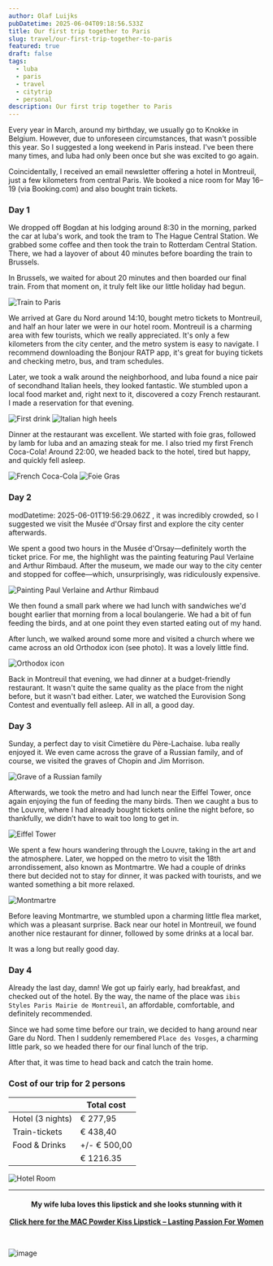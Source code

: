 ```yaml
---
author: Olaf Luijks
pubDatetime: 2025-06-04T09:18:56.533Z
title: Our first trip together to Paris
slug: travel/our-first-trip-together-to-paris
featured: true
draft: false
tags:
  - luba
  - paris
  - travel
  - citytrip
  - personal
description: Our first trip together to Paris
---
```


Every year in March, around my birthday, we usually go to Knokke in Belgium. However, due to unforeseen circumstances, that wasn't possible this year. So I suggested a long weekend in Paris instead. I've been there many times, and luba had only been once but she was excited to go again.

Coincidentally, I received an email newsletter offering a hotel in Montreuil, just a few kilometers from central Paris. We booked a nice room for May 16–19 (via Booking.com) and also bought train tickets.

### Day 1

We dropped off Bogdan at his lodging around 8:30 in the morning, parked the car at luba's work, and took the tram to The Hague Central Station. We grabbed some coffee and then took the train to Rotterdam Central Station. There, we had a layover of about 40 minutes before boarding the train to Brussels.

In Brussels, we waited for about 20 minutes and then boarded our final train. From that moment on, it truly felt like our little holiday had begun.

![Train to Paris](@/assets/images/paris-2025/train-to-paris.jpg)

We arrived at Gare du Nord around 14:10, bought metro tickets to Montreuil, and half an hour later we were in our hotel room. Montreuil is a charming area with few tourists, which we really appreciated. It's only a few kilometers from the city center, and the metro system is easy to navigate. I recommend downloading the Bonjour RATP app, it's great for buying tickets and checking metro, bus, and tram schedules.

Later, we took a walk around the neighborhood, and luba found a nice pair of secondhand Italian heels, they looked fantastic. We stumbled upon a local food market and, right next to it, discovered a cozy French restaurant. I made a reservation for that evening.

![First drink](@/assets/images/paris-2025/first-drink.jpg)
![Italian high heels](@/assets/images/paris-2025/high-heels.jpeg)

Dinner at the restaurant was excellent. We started with foie gras, followed by lamb for luba and an amazing steak for me. I also tried my first French Coca-Cola! Around 22:00, we headed back to the hotel, tired but happy, and quickly fell asleep.

![French Coca-Cola](@/assets/images/paris-2025/french-cola.jpeg)
![Foie Gras](@/assets/images/paris-2025/foi-gras.jpeg)

### Day 2

modDatetime: 2025-06-01T19:56:29.062Z
, it was incredibly crowded, so I suggested we visit the Musée d'Orsay first and explore the city center afterwards.

We spent a good two hours in the Musée d'Orsay—definitely worth the ticket price. For me, the highlight was the painting featuring Paul Verlaine and Arthur Rimbaud. After the museum, we made our way to the city center and stopped for coffee—which, unsurprisingly, was ridiculously expensive.

![Painting Paul Verlaine and Arthur Rimbaud](@/assets/images/paris-2025/painting-verlaine-rimbaud.jpeg)

We then found a small park where we had lunch with sandwiches we'd bought earlier that morning from a local boulangerie. We had a bit of fun feeding the birds, and at one point they even started eating out of my hand.

After lunch, we walked around some more and visited a church where we came across an old Orthodox icon (see photo). It was a lovely little find.

![Orthodox icon](@/assets/images/paris-2025/icon.jpeg)

Back in Montreuil that evening, we had dinner at a budget-friendly restaurant. It wasn't quite the same quality as the place from the night before, but it wasn't bad either. Later, we watched the Eurovision Song Contest and eventually fell asleep. All in all, a good day.

### Day 3

Sunday, a perfect day to visit Cimetière du Père-Lachaise. luba really enjoyed it. We even came across the grave of a Russian family, and of course, we visited the graves of Chopin and Jim Morrison.

![Grave of a Russian family](@/assets/images/paris-2025/russian-grave.jpeg)

Afterwards, we took the metro and had lunch near the Eiffel Tower, once again enjoying the fun of feeding the many birds. Then we caught a bus to the Louvre, where I had already bought tickets online the night before, so thankfully, we didn’t have to wait too long to get in.

![Eiffel Tower](@/assets/images/paris-2025/selfie.jpeg)

We spent a few hours wandering through the Louvre, taking in the art and the atmosphere. Later, we hopped on the metro to visit the 18th arrondissement, also known as Montmartre. We had a couple of drinks there but decided not to stay for dinner, it was packed with tourists, and we wanted something a bit more relaxed.

![Montmartre](@/assets/images/paris-2025/montmatre.jpeg)

Before leaving Montmartre, we stumbled upon a charming little flea market, which was a pleasant surprise. Back near our hotel in Montreuil, we found another nice restaurant for dinner, followed by some drinks at a local bar.

It was a long but really good day.

### Day 4

Already the last day, damn! We got up fairly early, had breakfast, and checked out of the hotel. By the way, the name of the place was `ibis Styles Paris Mairie de Montreuil`, an affordable, comfortable, and definitely recommended.

Since we had some time before our train, we decided to hang around near Gare du Nord. Then I suddenly remembered `Place des Vosges`, a charming little park, so we headed there for our final lunch of the trip.

After that, it was time to head back and catch the train home.

### Cost of our trip for 2 persons

| &nbsp;           | Total cost   |
| ---------------- | ------------ |
| Hotel (3 nights) | € 277,95     |
| Train-tickets    | € 438,40     |
| Food & Drinks    | +/- € 500,00 |
|                  | € 1216.35    |

![Hotel Room](@/assets/images/paris-2025/hotel-room.jpeg)

---

<h4 style="text-align: center; padding-bottom: 26px;">
My wife luba loves this lipstick and she looks stunning with it<br /><br />
  <a 
    href="https://amzn.to/3Hh5yEz" target="_blank">Click here for the MAC Powder Kiss Lipstick – Lasting Passion For Women
  </a>
</h4>

![image](@/assets/images/mac-lipstick.jpg)
